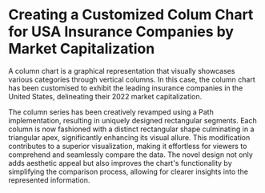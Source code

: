 # Creating a Customized Colum Chart for USA Insurance Companies by Market Capitalization

A column chart is a graphical representation that visually showcases various categories through vertical columns. In this case, the column chart has been customised to exhibit the leading insurance companies in the United States, delineating their 2022 market capitalization.

The column series has been creatively revamped using a Path implementation, resulting in uniquely designed rectangular segments. Each column is now fashioned with a distinct rectangular shape culminating in a triangular apex, significantly enhancing its visual allure. This modification contributes to a superior visualization, making it effortless for viewers to comprehend and seamlessly compare the data. The novel design not only adds aesthetic appeal but also improves the chart's functionality by simplifying the comparison process, allowing for clearer insights into the represented information.

